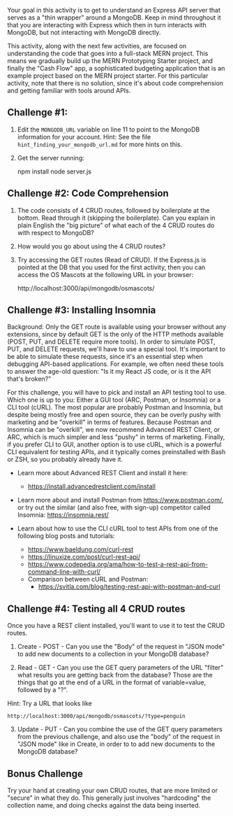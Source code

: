Your goal in this activity is to get to understand an Express API server that
serves as a "thin wrapper" around a MongoDB. Keep in mind throughout it that
you are interacting with Express which then in turn interacts with MongoDB, but
not interacting with MongoDB directly.

This activity, along with the next few activities, are focused on understanding
the code that goes into a full-stack MERN project. This means we gradually
build up the MERN Prototyping Starter project, and finally the "Cash Flow" app,
a sophisticated budgeting application that is an example project based on the
MERN project starter. For this particular activity, note that there is no
solution, since it's about code comprehension and getting familiar with tools
around APIs.



Challenge #1:
----------------------

1. Edit the `MONGODB_URL` variable on line 11 to point to the MongoDB
information for your account. Hint: See the file
`hint_finding_your_mongodb_url.md` for more hints on this.

2. Get the server running:

    npm install
    node server.js


Challenge #2: Code Comprehension
----------------------------------

1. The code consists of 4 CRUD routes, followed by boilerplate at the bottom.
Read through it (skipping the boilerplate). Can you explain in plain English
the "big picture" of what each of the 4 CRUD routes do with respect to MongoDB?

2. How would you go about using the 4 CRUD routes?

3. Try accessing the GET routes (Read of CRUD). If the Express.js is pointed at
the DB that you used for the first activity, then you can access the OS Mascots
at the following URL in your browser:

    http://localhost:3000/api/mongodb/osmascots/


Challenge #3: Installing Insomnia
----------------------------------

Background: Only the GET route is available using your browser without any
extensions, since by default GET is the only of the HTTP methods available
(POST, PUT, and DELETE require more tools). In order to simulate POST, PUT, and
DELETE requests, we'll have to use a special tool. It's important to be able to
simulate these requests, since it's an essential step when debugging API-based
applications. For example, we often need these tools to answer the age-old
question: "Is it my React JS code, or is it the API that's broken?"


For this challenge, you will have to pick and install an API testing tool to
use. Which one is up to you: Either a GUI tool (ARC, Postman, or Insomnia) or a
CLI tool (cURL). The most popular are probably Postman and Insomnia, but
despite being mostly free and open source, they can be overly pushy with
marketing and be "overkill" in terms of features. Because Postman and Insomnia
can be "overkill", we now recommend Advanced REST Client, or ARC, which is much
simpler and less "pushy" in terms of marketing. Finally, if you prefer CLI to
GUI, another option is to use cURL, which is a powerful CLI equivalent for
testing APIs, and it typically comes preinstalled with Bash or ZSH, so you
probably already have it.

- Learn more about Advanced REST Client and install it here:
    - <https://install.advancedrestclient.com/install>

- Learn more about and install Postman from <https://www.postman.com/>, or try
  out the similar (and also free, with sign-up) competitor called Insomnia:
  <https://insomnia.rest/>

- Learn about how to use the CLI cURL tool to test APIs from one of the
  following blog posts and tutorials:
    - <https://www.baeldung.com/curl-rest>
    - <https://linuxize.com/post/curl-rest-api/>
    - <https://www.codepedia.org/ama/how-to-test-a-rest-api-from-command-line-with-curl/>
    - Comparison between cURL and Postman:
        - <https://svitla.com/blog/testing-rest-api-with-postman-and-curl>



Challenge #4: Testing all 4 CRUD routes
----------------------------------------

Once you have a REST client installed, you'll want to use it to test the CRUD
routes.

1. Create - POST - Can you use the "Body" of the request in "JSON mode" to add
new documents to a collection in your MongoDB database?

2. Read - GET - Can you use the GET query parameters of the URL "filter" what
results you are getting back from the database? Those are the things that go at
the end of a URL in the format of variable=value, followed by a "?".

Hint: Try a URL that looks like

    http://localhost:3000/api/mongodb/osmascots/?type=penguin

3. Update - PUT - Can you combine the use of the GET query parameters from the
previous challenge, and also use the "body" of the request in "JSON mode" like
in Create, in order to to add new documents to the MongoDB database?



Bonus Challenge
----------------------------------------

Try your hand at creating your own CRUD routes, that are more limited or
"secure" in what they do.  This generally just involves "hardcoding" the
collection name, and doing checks against the data being inserted.

